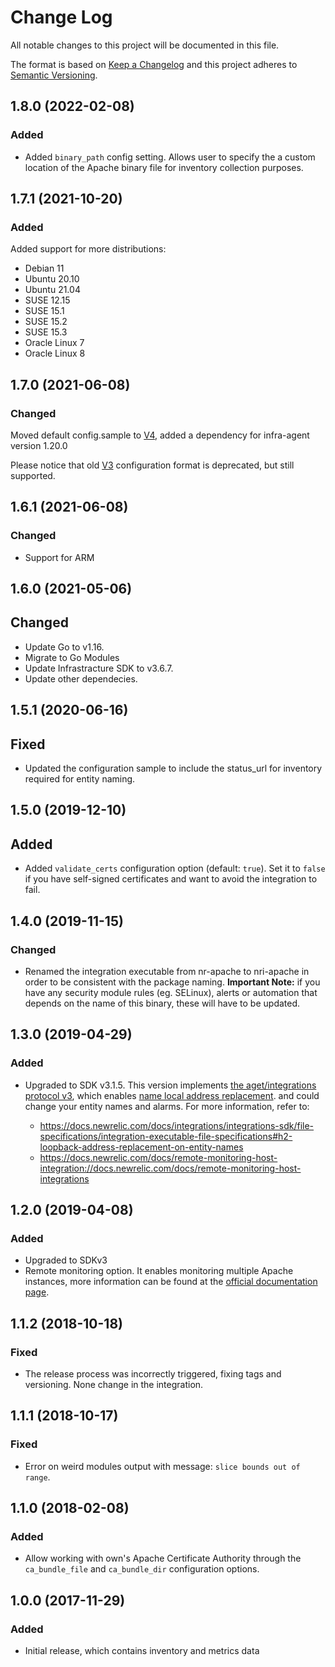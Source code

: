 # Change Log
All notable changes to this project will be documented in this file.

The format is based on [Keep a Changelog](http://keepachangelog.com/)
and this project adheres to [Semantic Versioning](http://semver.org/).

## 1.8.0 (2022-02-08)
### Added
- Added `binary_path` config setting. Allows user to specify the a custom location of the Apache binary file for inventory collection purposes.

## 1.7.1 (2021-10-20)
### Added
Added support for more distributions:
- Debian 11
- Ubuntu 20.10
- Ubuntu 21.04
- SUSE 12.15
- SUSE 15.1
- SUSE 15.2
- SUSE 15.3
- Oracle Linux 7
- Oracle Linux 8

## 1.7.0 (2021-06-08)
### Changed

Moved default config.sample to [V4](https://docs.newrelic.com/docs/create-integrations/infrastructure-integrations-sdk/specifications/host-integrations-newer-configuration-format/), added a dependency for infra-agent version 1.20.0

Please notice that old [V3](https://docs.newrelic.com/docs/create-integrations/infrastructure-integrations-sdk/specifications/host-integrations-standard-configuration-format/) configuration format is deprecated, but still supported.

## 1.6.1 (2021-06-08)
### Changed
- Support for ARM

## 1.6.0 (2021-05-06)
## Changed
- Update Go to v1.16.
- Migrate to Go Modules
- Update Infrastracture SDK to v3.6.7.
- Update other dependecies.

## 1.5.1 (2020-06-16)
## Fixed
- Updated the configuration sample to include the status_url for inventory required
  for entity naming.

## 1.5.0 (2019-12-10)
## Added
- Added `validate_certs` configuration option (default: `true`). Set it to `false` if you have self-signed certificates
  and want to avoid the integration to fail.

## 1.4.0 (2019-11-15)
### Changed
- Renamed the integration executable from nr-apache to nri-apache in order to be consistent with the package naming. **Important Note:** if you have any security module rules (eg. SELinux), alerts or automation that depends on the name of this binary, these will have to be updated.

## 1.3.0 (2019-04-29)
### Added
- Upgraded to SDK v3.1.5. This version implements [the aget/integrations
  protocol v3](https://github.com/newrelic/infra-integrations-sdk/blob/cb45adacda1cd5ff01544a9d2dad3b0fedf13bf1/docs/protocol-v3.md),
  which enables [name local address replacement](https://github.com/newrelic/infra-integrations-sdk/blob/cb45adacda1cd5ff01544a9d2dad3b0fedf13bf1/docs/protocol-v3.md#name-local-address-replacement).
  and could change your entity names and alarms. For more information, refer
  to:

  - https://docs.newrelic.com/docs/integrations/integrations-sdk/file-specifications/integration-executable-file-specifications#h2-loopback-address-replacement-on-entity-names
  - https://docs.newrelic.com/docs/remote-monitoring-host-integration://docs.newrelic.com/docs/remote-monitoring-host-integrations

## 1.2.0 (2019-04-08)
### Added
- Upgraded to SDKv3
- Remote monitoring option. It enables monitoring multiple Apache instances,
  more information can be found at the [official documentation page](https://docs.newrelic.com/docs/remote-monitoring-host-integrations).

## 1.1.2 (2018-10-18)
### Fixed
- The release process was incorrectly triggered, fixing tags and versioning. None change in the integration.

## 1.1.1 (2018-10-17)
### Fixed
- Error on weird modules output with message: `slice bounds out of range`.

## 1.1.0 (2018-02-08)
### Added
- Allow working with own's Apache Certificate Authority through the `ca_bundle_file` and `ca_bundle_dir` configuration
  options.

## 1.0.0 (2017-11-29)
### Added
- Initial release, which contains inventory and metrics data
